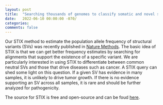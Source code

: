 ```yaml
---
layout: post
title:  "Searching thousands of genomes to classify somatic and novel structural variants using STIX"
date:   2022-06-10 00:00:00 -070/
categories: 
comments: false
---
```


Our STIX method to estimate the population allele frequency of structural
variants (SVs) was recently published in [Nature Methods](https://www.nature.com/articles/s41592-022-01423-4). The basic idea of STIX is that we can get better frequency estimates by searching for alignments that support the existence of a specific variant. We are particularly interested in using STIX to differentiate between common neutral SVs and those that drive diseases such as cancer. A STIX query can shed some light on this question. If a given SV has evidence in many samples, it is unlikely to drive tumor growth. If there is no evidence supporting an SV across all samples, it is rare and should be further analyzed for pathogenicity.

The source for STIX is free and open-source and can be foud
[here](https://github.com/ryanlayer/stix).
